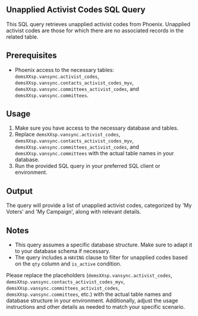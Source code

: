 ## Unapplied Activist Codes SQL Query

This SQL query retrieves unapplied activist codes from Phoenix. Unapplied activist codes are those for which there are no associated records in the related table.

## Prerequisites

- Phoenix access to the necessary tables: `demsXXsp.vansync.activist_codes`, `demsXXsp.vansync.contacts_activist_codes_myv`, `demsXXsp.vansync.committees_activist_codes`, and `demsXXsp.vansync.committees`.

## Usage

1. Make sure you have access to the necessary database and tables.
2. Replace `demsXXsp.vansync.activist_codes`, `demsXXsp.vansync.contacts_activist_codes_myv`, `demsXXsp.vansync.committees_activist_codes`, and `demsXXsp.vansync.committees` with the actual table names in your database.
3. Run the provided SQL query in your preferred SQL client or environment.

## Output

The query will provide a list of unapplied activist codes, categorized by 'My Voters' and 'My Campaign', along with relevant details.

## Notes

- This query assumes a specific database structure. Make sure to adapt it to your database schema if necessary.
- The query includes a `HAVING` clause to filter for unapplied codes based on the `qty` column and `is_active` condition.

Please replace the placeholders (`demsXXsp.vansync.activist_codes`, `demsXXsp.vansync.contacts_activist_codes_myv`, `demsXXsp.vansync.committees_activist_codes`, `demsXXsp.vansync.committees`, etc.) with the actual table names and database structure in your environment. Additionally, adjust the usage instructions and other details as needed to match your specific scenario.
